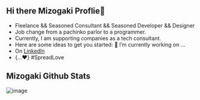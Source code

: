 
## Hi there Mizogaki Proflie👋

- Fleelance && Seasoned Consultant && Seasoned Developer && Designer
- Job change from a pachinko parlor to a programmer.
- Currently, I am supporting companies as a tech consultant.
- Here are some ideas to get you started: 🔭 I’m currently working on ...
- On [LinkedIn](https://www.linkedin.com/in/mizogaki/)
- {...♥️} #SpreadLove

## Mizogaki Github Stats
![image](https://github-readme-stats.vercel.app/api?username=Mizogaki&count_private=true&show_icons=true&theme=tokyonight&=anuraghazra&include_all_commits=true&hide=contribs,prs&hide_title=true)
